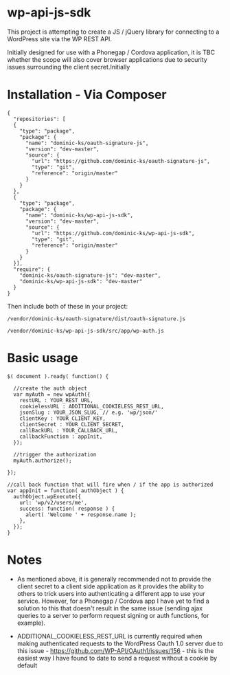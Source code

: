 # wp-api-js-sdk

This project is attempting to create a JS / jQuery library for connecting to a WordPress site via the WP REST API.

Initially designed for use with a Phonegap / Cordova application, it is TBC whether the scope will also cover browser applications due to security issues surrounding the client secret.Initially

# Installation - Via Composer

```
{
  "repositories": [
  {
    "type": "package",
    "package": {
      "name": "dominic-ks/oauth-signature-js",
      "version": "dev-master",
      "source": {
        "url": "https://github.com/dominic-ks/oauth-signature-js",
        "type": "git",
        "reference": "origin/master"
      }
    }
  },
  {
    "type": "package",
    "package": {
      "name": "dominic-ks/wp-api-js-sdk",
      "version": "dev-master",
      "source": {
        "url": "https://github.com/dominic-ks/wp-api-js-sdk",
        "type": "git",
        "reference": "origin/master"
      }
    }
  }],
  "require": {
    "dominic-ks/oauth-signature-js": "dev-master",
    "dominic-ks/wp-api-js-sdk": "dev-master"
  }
}
```
Then include both of these in your project:
```
/vendor/dominic-ks/oauth-signature/dist/oauth-signature.js
```
```
/vendor/dominic-ks/wp-api-js-sdk/src/app/wp-auth.js
```

# Basic usage

```
$( document ).ready( function() {

  //create the auth object
  var myAuth = new wpAuth({
    restURL : YOUR_REST_URL,
    cookielessURL : ADDITIONAL_COOKIELESS_REST_URL,
    jsonSlug : YOUR_JSON_SLUG, // e.g. 'wp/json/'
    clientKey : YOUR_CLIENT_KEY,
    clientSecret : YOUR_CLIENT_SECRET,
    callBackURL : YOUR_CALLBACK_URL,
    callbackFunction : appInit,
  });

  //trigger the authorization
  myAuth.authorize();

});

//call back function that will fire when / if the app is authorized
var appInit = function( authObject ) {
  authObject.wpExecute({
    url: 'wp/v2/users/me',
    success: function( response ) {
      alert( 'Welcome ' + response.name );
    },
  });
}
```
  
 # Notes
   - As mentioned above, it is generally recommended not to provide the client secret to a client side application as it provides the ability to others to trick users into authenticating a different app to use your service. However, for a Phonegap / Cordova app I have yet to find a solution to this that doesn't result in the same issue (sending ajax queries to a server to perform request signing or auth functions, for example).
  
   - ADDITIONAL_COOKIELESS_REST_URL is currently required when making authenticated requests to the WordPress Oauth 1.0 server due to this issue - https://github.com/WP-API/OAuth1/issues/156 - this is the easiest way I have found to date to send a request without a cookie by default

